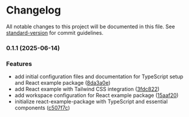# Changelog

All notable changes to this project will be documented in this file. See [standard-version](https://github.com/conventional-changelog/standard-version) for commit guidelines.

### 0.1.1 (2025-06-14)

### Features

- add initial configuration files and documentation for TypeScript setup and React example package ([8da3a0e](https://github.com/madooei/react-example-package/commit/8da3a0e99b61991678894daea6f03487619c6a6b))
- add React example with Tailwind CSS integration ([3fdc822](https://github.com/madooei/react-example-package/commit/3fdc822338bb7021186e1cfb4d4f870e606daf9b))
- add workspace configuration for React example package ([15aaf20](https://github.com/madooei/react-example-package/commit/15aaf203e2476fc396a1816432b43e926e052b4a))
- initialize react-example-package with TypeScript and essential components ([c507f7c](https://github.com/madooei/react-example-package/commit/c507f7c7a4444a542f6ac9dc6be4f1935fd79f86))
